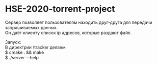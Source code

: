 # HSE-2020-torrent-project
Сервер позволяет пользователям находить друг-друга для передачи запрашиваемых данных.  
Он даёт клиенту список ip адресов, которые раздают файл.  

Запуск:  
В директрии /tracker делаем  
$ cmake . && make  
$ ./server  --help  
  
